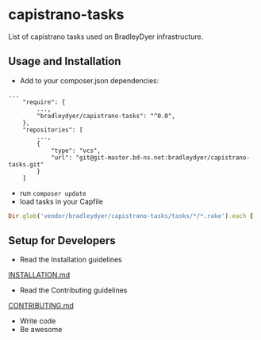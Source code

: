 # capistrano-tasks

List of capistrano tasks used on BradleyDyer infrastructure.

## Usage and Installation
 - Add to your composer.json dependencies:
```
...
    "require": {
        ...,
        "bradleydyer/capistrano-tasks": "^0.0",
    },
    "repositories": [
        ...,
        {
            "type": "vcs",
            "url": "git@git-master.bd-ns.net:bradleydyer/capistrano-tasks.git"
        }
    ]
```
 - run `composer update`
 - load tasks in your Capfile
```ruby
Dir.glob('vendor/bradleydyer/capistrano-tasks/tasks/*/*.rake').each { |r| import r }
```

## Setup for Developers

 - Read the Installation guidelines

[INSTALLATION.md](https://git-master.bd-ns.net/bradleydyer/capistrano-tasks/blob/master/INSTALLATION.md)

 - Read the Contributing guidelines

[CONTRIBUTING.md](https://git-master.bd-ns.net/bradleydyer/capistrano-tasks/blob/master/CONTRIBUTING.md)

- Write code
- Be awesome
